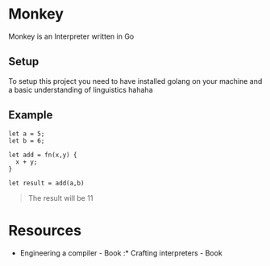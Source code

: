 # Monkey
Monkey is an Interpreter written in Go

## Setup
To setup this project you need to have installed 
golang on your machine and a basic understanding of 
linguistics hahaha

## Example
```monky
let a = 5;
let b = 6;

let add = fn(x,y) {
  x + y;
}

let result = add(a,b)
```
> The result will be 11



# Resources
* Engineering a compiler - Book
:* Crafting interpreters  - Book
